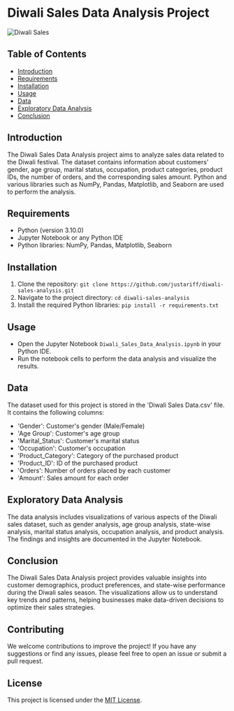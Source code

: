 # Diwali Sales Data Analysis Project

![Diwali Sales](https://indian-retailer.s3.ap-south-1.amazonaws.com/s3fs-public/2019-10/diwalisale.jpg)

## Table of Contents
- [Introduction](#introduction)
- [Requirements](#requirements)
- [Installation](#installation)
- [Usage](#usage)
- [Data](#data)
- [Exploratory Data Analysis](#exploratory-data-analysis)
- [Conclusion](#conclusion)
## Introduction
The Diwali Sales Data Analysis project aims to analyze sales data related to the Diwali festival. The dataset contains information about customers' gender, age group, marital status, occupation, product categories, product IDs, the number of orders, and the corresponding sales amount. Python and various libraries such as NumPy, Pandas, Matplotlib, and Seaborn are used to perform the analysis.

## Requirements
- Python (version 3.10.0)
- Jupyter Notebook or any Python IDE
- Python libraries: NumPy, Pandas, Matplotlib, Seaborn

## Installation
1. Clone the repository: `git clone https://github.com/justariff/diwali-sales-analysis.git`
2. Navigate to the project directory: `cd diwali-sales-analysis`
3. Install the required Python libraries: `pip install -r requirements.txt`

## Usage
- Open the Jupyter Notebook `Diwali_Sales_Data_Analysis.ipynb` in your Python IDE.
- Run the notebook cells to perform the data analysis and visualize the results.

## Data
The dataset used for this project is stored in the 'Diwali Sales Data.csv' file. It contains the following columns:
- 'Gender': Customer's gender (Male/Female)
- 'Age Group': Customer's age group
- 'Marital_Status': Customer's marital status
- 'Occupation': Customer's occupation
- 'Product_Category': Category of the purchased product
- 'Product_ID': ID of the purchased product
- 'Orders': Number of orders placed by each customer
- 'Amount': Sales amount for each order

## Exploratory Data Analysis
The data analysis includes visualizations of various aspects of the Diwali sales dataset, such as gender analysis, age group analysis, state-wise analysis, marital status analysis, occupation analysis, and product analysis. The findings and insights are documented in the Jupyter Notebook.

## Conclusion
The Diwali Sales Data Analysis project provides valuable insights into customer demographics, product preferences, and state-wise performance during the Diwali sales season. The visualizations allow us to understand key trends and patterns, helping businesses make data-driven decisions to optimize their sales strategies.

## Contributing
We welcome contributions to improve the project! If you have any suggestions or find any issues, please feel free to open an issue or submit a pull request.

## License
This project is licensed under the [MIT License](LICENSE).
